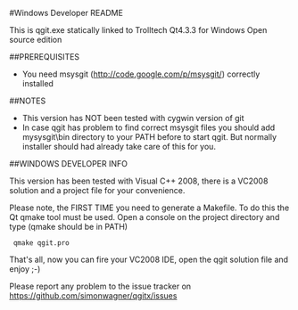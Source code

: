#Windows Developer README

This is qgit.exe statically linked to Trolltech Qt4.3.3 for Windows Open source edition

##PREREQUISITES

- You need msysgit (http://code.google.com/p/msysgit/) correctly installed


##NOTES

- This version has NOT been tested with cygwin version of git
- In case qgit has problem to find correct msysgit files you should
  add mysysgit\bin directory to your PATH before to start qgit.
  But normally installer should had already take care of this for you.


##WINDOWS DEVELOPER INFO

This version has been tested with Visual C++ 2008, there is a VC2008
solution and a project file for your convenience.

Please note, the FIRST TIME you need to generate a Makefile. To do this
the Qt qmake tool must be used. Open a console on the project directory
and type (qmake should be in PATH)

     qmake qgit.pro

That's all, now you can fire your VC2008 IDE, open the qgit solution
file and enjoy ;-)

Please report any problem to the issue tracker on <https://github.com/simonwagner/qgitx/issues>
